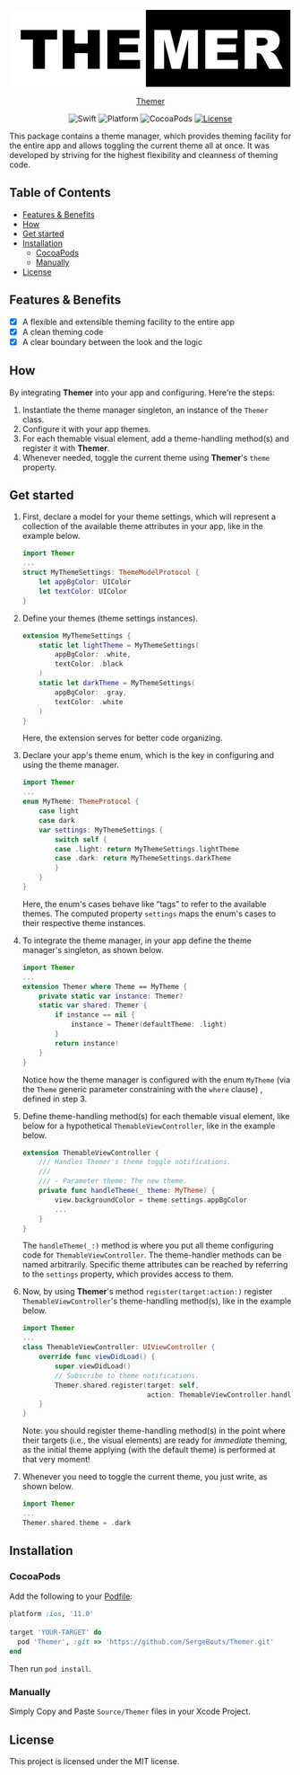 <p align="center">
    <img src="https://raw.githubusercontent.com/SergeBouts/Themer/master/Logo.png" width="500" max-width="50%" alt="Wrap" />
</p>

<p align="center">
    <a href="https://github.com/SergeBouts/Themer">Themer</a>
</p>

<p align="center">
    <img src="https://img.shields.io/badge/Swift-4.2-orange" alt="Swift" />
    <img src="https://img.shields.io/badge/platform-macOS%20|%20iOS-orange.svg" alt="Platform" />
    <img src="https://img.shields.io/badge/pod-compatible-orange" alt="CocoaPods" />
    <a href="https://github.com/SergeBouts/Themer/blob/master/LICENSE">
        <img src="https://img.shields.io/badge/licence-MIT-orange" alt="License" />
    </a>
</p>
This package contains a theme manager, which provides theming facility for the entire app and allows toggling the current theme all at once. It was developed by striving for the highest flexibility and cleanness of theming code.

## Table of Contents

- [Features & Benefits](#features--benefits)
- [How](#how)
- [Get started](#get-started)
- [Installation](#installation)
  - [CocoaPods](#CocoaPods)
  - [Manually](#manually)
- [License](#license)

## Features & Benefits

- [x] A flexible and extensible theming facility to the entire app
- [x] A clean theming code
- [x] A clear boundary between the look and the logic

## How

By integrating **Themer** into your app and configuring. Here're the steps: 
1. Instantiate the theme manager singleton, an instance of the `Themer` class.
2. Configure it with your app themes.
3. For each themable visual element, add a theme-handling method(s) and register it with **Themer**.
4. Whenever needed, toggle the current theme using **Themer**'s `theme` property.

## Get started

1. First, declare a model for your theme settings, which will represent a collection of the available theme attributes in your app, like in the example below.

    ```swift
    import Themer
    ...
    struct MyThemeSettings: ThemeModelProtocol {
        let appBgColor: UIColor
        let textColor: UIColor
    }
    ```

1. Define your themes (theme settings instances).

    ```swift
    extension MyThemeSettings {
        static let lightTheme = MyThemeSettings(
            appBgColor: .white,
            textColor: .black
        )
        static let darkTheme = MyThemeSettings(
            appBgColor: .gray,
            textColor: .white
        )
    }
    ```

    Here, the extension serves for better code organizing.

1. Declare your app's theme enum, which is the key in configuring and using the theme manager.

    ```swift
    import Themer
    ...
    enum MyTheme: ThemeProtocol {
        case light
        case dark
        var settings: MyThemeSettings {
            switch self {
            case .light: return MyThemeSettings.lightTheme
            case .dark: return MyThemeSettings.darkTheme
            }
        }
    }
    ```

    Here, the enum's cases behave like “tags” to refer to the available themes. The computed property `settings` maps the enum's cases to their respective theme instances.

1. To integrate the theme manager, in your app define the theme manager's singleton, as shown below.

    ```swift
    import Themer
    ...
    extension Themer where Theme == MyTheme {
        private static var instance: Themer?
        static var shared: Themer {
            if instance == nil {
                instance = Themer(defaultTheme: .light)
            }
            return instance!
        }
    }
    ```

    Notice how the theme manager is configured with the enum `MyTheme`  (via the `Theme` generic parameter constraining with the `where` clause) , defined in step 3.

1. Define theme-handling method(s) for each themable visual element, like below for a hypothetical `ThemableViewController`, like in the example below.

    ```swift
    extension ThemableViewController {
        /// Handles Themer's theme toggle notifications.
        ///
        /// - Parameter theme: The new theme.
        private func handleTheme(_ theme: MyTheme) {
            view.backgroundColor = theme.settings.appBgColor
            ...
        }
    }
    ```

    The `handleTheme(_:)` method is where you put all theme configuring code for `ThemableViewController`. The theme-handler methods can be named arbitrarily. Specific theme attributes can be reached by referring to the `settings` property, which provides access to them.

1. Now, by using **Themer**'s method `register(target:action:)` register `ThemableViewController`'s theme-handling method(s), like in the example below.

    ```swift
    import Themer
    ...
    class ThemableViewController: UIViewController {
        override func viewDidLoad() {
            super.viewDidLoad()
            // Subscribe to theme notifications.
            Themer.shared.register(target: self,
                                   action: ThemableViewController.handleTheme)
        }
    }
    ```

    Note: you should register theme-handling method(s) in the point where their targets (i.e., the visual elements) are ready for *immediate* theming, as the initial theme applying (with the default theme) is performed at that very moment!

1. Whenever you need to toggle the current theme, you just write, as shown below.

    ```swift
    import Themer
    ...
    Themer.shared.theme = .dark
    ```

## Installation

### CocoaPods

[CocoaPods]: http://cocoapods.org

Add the following to your [Podfile](http://guides.cocoapods.org/using/the-podfile.html):

```ruby
platform :ios, '11.0'

target 'YOUR-TARGET' do
  pod 'Themer', :git => 'https://github.com/SergeBouts/Themer.git'
end
```

Then run `pod install`.

### Manually

Simply Copy and Paste `Source/Themer` files in your Xcode Project.

## License

This project is licensed under the MIT license.
